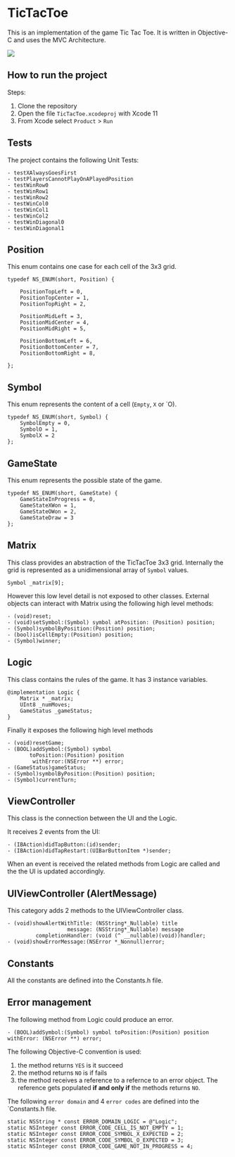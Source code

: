 # TicTacToe

This is an implementation of the game Tic Tac Toe. It is written in Objective-C and uses the MVC Architecture.

![](https://user-images.githubusercontent.com/55791451/65599067-3eeba180-df9d-11e9-80eb-dacef79aea8b.gif)


## How to run the project

Steps:

1. Clone the repository
2. Open the file `TicTacToe.xcodeproj` with Xcode 11 
3. From Xcode select `Product` > `Run`

## Tests
The project contains the following Unit Tests:

```
- testXAlwaysGoesFirst
- testPlayersCannotPlayOnAPlayedPosition
- testWinRow0
- testWinRow1
- testWinRow2
- testWinCol0
- testWinCol1
- testWinCol2
- testWinDiagonal0
- testWinDiagonal1
```

## Position

This enum contains one case for each cell of the 3x3 grid.

```
typedef NS_ENUM(short, Position) {

    PositionTopLeft = 0,
    PositionTopCenter = 1,
    PositionTopRight = 2,
    
    PositionMidLeft = 3,
    PositionMidCenter = 4,
    PositionMidRight = 5,
    
    PositionBottomLeft = 6,
    PositionBottomCenter = 7,
    PositionBottomRight = 8,

};
```

## Symbol

This enum represents the content of a cell (`Empty`, `X` or `O).

```
typedef NS_ENUM(short, Symbol) {
    SymbolEmpty = 0,
    SymbolO = 1,
    SymbolX = 2
};
```


## GameState
This enum represents the possible state of the game.

```
typedef NS_ENUM(short, GameState) {
    GameStateInProgress = 0,
    GameStateXWon = 1,
    GameStateOWon = 2,
    GameStateDraw = 3
};
```

## Matrix

This class provides an abstraction of the TicTacToe 3x3 grid.
Internally the grid is represented as a unidimensional array of `Symbol` values.

```
Symbol _matrix[9];
```

However this low level detail is not exposed to other classes.
External objects can interact with Matrix using the following high level methods:

```
- (void)reset;
- (void)setSymbol:(Symbol) symbol atPosition: (Position) position;
- (Symbol)symbolByPosition:(Position) position;
- (bool)isCellEmpty:(Position) position;
- (Symbol)winner;
```

## Logic
This class contains the rules of the game.
It has 3 instance variables.

```
@implementation Logic {
    Matrix * _matrix;
    UInt8 _numMoves;
    GameStatus _gameStatus;
}
```

Finally it exposes the following high level methods

```
- (void)resetGame;
- (BOOL)addSymbol:(Symbol) symbol
       toPosition:(Position) position
        withError:(NSError **) error;
- (GameStatus)gameStatus;
- (Symbol)symbolByPosition:(Position) position;
- (Symbol)currentTurn;
```

## ViewController

This class is the connection between the UI and the Logic.

It receives 2 events from the UI:

```
- (IBAction)didTapButton:(id)sender;
- (IBAction)didTapRestart:(UIBarButtonItem *)sender;
```

When an event is received the related methods from Logic are called and the the UI is updated accordingly.

## UIViewController (AlertMessage)

This category adds 2 methods to the UIViewController class.

```
- (void)showAlertWithTitle: (NSString*_Nullable) title
                   message: (NSString*_Nullable) message
         completionHandler: (void (^ __nullable)(void))handler;
- (void)showErrorMessage:(NSError *_Nonnull)error;
```

## Constants
All the constants are defined into the Constants.h file.

## Error management

The following method from Logic could produce an error.

```
- (BOOL)addSymbol:(Symbol) symbol toPosition:(Position) position withError: (NSError **) error;
```

The following Objective-C convention is used:

1. the method returns `YES` is it succeed
2. the method returns `NO` is if fails
3. the method receives a reference to a refernce to an error object. The reference gets populated **if and only if** the methods returns `NO`.

The following `error domain` and 4 `error codes` are defined into the `Constants.h file.
```
static NSString * const ERROR_DOMAIN_LOGIC = @"Logic";
static NSInteger const ERROR_CODE_CELL_IS_NOT_EMPTY = 1;
static NSInteger const ERROR_CODE_SYMBOL_X_EXPECTED = 2;
static NSInteger const ERROR_CODE_SYMBOL_O_EXPECTED = 3;
static NSInteger const ERROR_CODE_GAME_NOT_IN_PROGRESS = 4;
```



